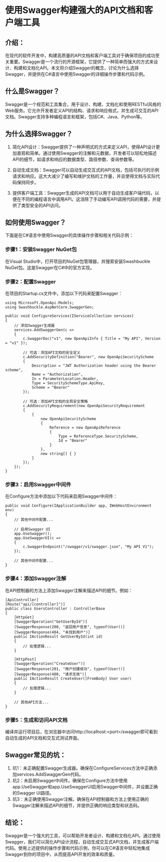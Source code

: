 # 使用Swagger构建强大的API文档和客户端工具
## 介绍：
在现代的软件开发中，构建高质量的API文档和客户端工具对于确保项目的成功至关重要。Swagger是一个流行的开源框架，它提供了一种简单而强大的方式来设计、构建和文档化API。本文将介绍Swagger的概念，讨论为什么选择Swagger，并提供在C#语言中使用Swagger的详细操作步骤和代码示例。

## 什么是Swagger？
Swagger是一个规范和工具集合，用于设计、构建、文档化和使用RESTful风格的Web服务。它允许开发者定义API的结构、请求和响应格式，并生成可交互的API文档。Swagger支持多种编程语言和框架，包括C#、Java、Python等。

## 为什么选择Swagger？
1. 简化API设计：Swagger提供了一种声明式的方式来定义API，使得API设计更加直观和简单。通过使用Swagger的注解和元数据，开发者可以轻松地描述API的细节，如请求和响应的数据类型、路径参数、查询参数等。

2. 自动生成文档：Swagger可以自动生成交互式的API文档，包括可执行的示例请求和响应。这大大减少了编写和维护文档的工作量，并且使得文档与实际代码保持同步。

3. 提供客户端工具：Swagger生成的API文档可以用于自动生成客户端代码，以便在不同的编程语言中调用API。这消除了手动编写API调用代码的需要，并提供了类型安全的API访问。

## 如何使用Swagger？
下面是在C#语言中使用Swagger的具体操作步骤和相关代码示例：

### 步骤1：安装Swagger NuGet包
在Visual Studio中，打开项目的NuGet包管理器，并搜索安装Swashbuckle NuGet包。这是Swagger在C#中的官方实现。

### 步骤2：配置Swagger
在项目的Startup.cs文件中，添加以下代码来配置Swagger：

```
using Microsoft.OpenApi.Models;
using Swashbuckle.AspNetCore.SwaggerGen;

public void ConfigureServices(IServiceCollection services)
{
    // 添加Swagger生成器
    services.AddSwaggerGen(c =>
    {
        c.SwaggerDoc("v1", new OpenApiInfo { Title = "My API", Version = "v1" });
        
        // 可选：添加API文档的安全定义
        c.AddSecurityDefinition("Bearer", new OpenApiSecurityScheme
        {
            Description = "JWT Authorization header using the Bearer scheme",
            Name = "Authorization",
            In = ParameterLocation.Header,
            Type = SecuritySchemeType.ApiKey,
            Scheme = "Bearer"
        });
        
        // 可选：添加API文档的全局安全策略
        c.AddSecurityRequirement(new OpenApiSecurityRequirement
        {
            {
                new OpenApiSecurityScheme
                {
                    Reference = new OpenApiReference
                    {
                        Type = ReferenceType.SecurityScheme,
                        Id = "Bearer"
                    }
                },
                new string[] { }
            }
        });
    });
}
```

### 步骤3：启用Swagger中间件
在Configure方法中添加以下代码来启用Swagger中间件：

```
public void Configure(IApplicationBuilder app, IWebHostEnvironment env)
{
    // 其他中间件配置...

    // 启用Swagger UI
    app.UseSwagger();
    app.UseSwaggerUI(c =>
    {
        c.SwaggerEndpoint("/swagger/v1/swagger.json", "My API V1");
    });

    // 其他中间件配置...
}
```

### 步骤4：添加Swagger注解
在API控制器的方法上添加Swagger注解来描述API的细节。例如：

```
[ApiController]
[Route("api/[controller]")]
public class UsersController : ControllerBase
{
    [HttpGet]
    [SwaggerOperation("GetUserById")]
    [SwaggerResponse(200, "返回用户信息", typeof(User))]
    [SwaggerResponse(404, "未找到用户")]
    public IActionResult GetUserById(int id)
    {
        // 处理逻辑...
    }

    [HttpPost]
    [SwaggerOperation("CreateUser")]
    [SwaggerResponse(201, "用户创建成功", typeof(User))]
    [SwaggerResponse(400, "请求无效")]
    public IActionResult CreateUser([FromBody] User user)
    {
        // 处理逻辑...
    }
    
    // 其他API方法...
}
```

### 步骤5：生成和访问API文档
编译并运行项目后，在浏览器中访问http://localhost:\<port>/swagger即可看到自动生成的API文档和交互式测试界面。

## Swagger常见的坑：

1. 坑1：未正确配置Swagger生成器。确保在ConfigureServices方法中正确添加services.AddSwaggerGen代码。
2. 坑2：未启用Swagger中间件。确保在Configure方法中使用app.UseSwagger和app.UseSwaggerUI启用Swagger中间件，并设置正确的Swagger UI路径。
3. 坑3：未正确使用Swagger注解。确保在API控制器和方法上使用正确的Swagger注解来描述API的细节，并提供正确的响应类型和状态码。

## 结论：
Swagger是一个强大的工具，可以帮助开发者设计、构建和文档化API。通过使用Swagger，我们可以简化API设计流程，自动生成交互式API文档，并生成客户端代码。使用上述提供的操作步骤和代码示例，你可以在C#语言中轻松地集成Swagger到你的项目中，从而提高API开发的效率和质量。